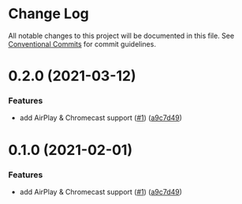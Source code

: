 # Change Log

All notable changes to this project will be documented in this file.
See [Conventional Commits](https://conventionalcommits.org) for commit guidelines.

# 0.2.0 (2021-03-12)


### Features

* add AirPlay & Chromecast support ([#1](https://github.com/Eyevinn/web-player/issues/1)) ([a9c7d49](https://github.com/Eyevinn/web-player/commit/a9c7d49086b55e09af482acdc9695d88b7c2c0e1))





# 0.1.0 (2021-02-01)


### Features

* add AirPlay & Chromecast support ([#1](https://github.com/Eyevinn/web-player/issues/1)) ([a9c7d49](https://github.com/Eyevinn/web-player/commit/a9c7d49086b55e09af482acdc9695d88b7c2c0e1))
